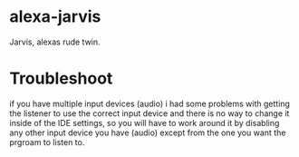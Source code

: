 # alexa-jarvis
Jarvis, alexas rude twin.

# Troubleshoot
if you have multiple input devices (audio) i had some problems with getting the listener to use the correct input device and there is no way to change it inside of the IDE settings, so you will have to work around it by disabling any other input device you have (audio) except from the one you want the prgroam to listen to. 
